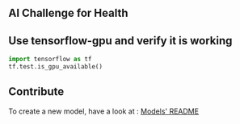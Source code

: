 ## AI Challenge for Health

## Use tensorflow-gpu and verify it is working

```python
import tensorflow as tf
tf.test.is_gpu_available()
```

## Contribute

To create a new model, have a look at : [Models' README](src/models/README.md)
